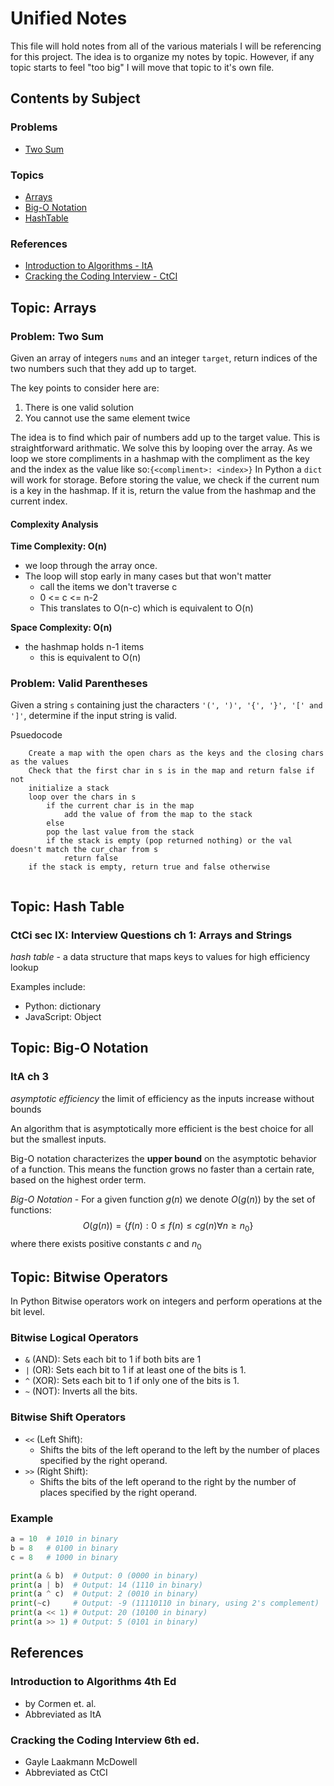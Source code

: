 # Unified Notes

This file will hold notes from all of the various materials I will be referencing for this project.
The idea is to organize my notes by topic. 
However, if any topic starts to feel "too big" I will move that topic to it's own file.

## Contents by Subject

### Problems
- [Two Sum](#problem-two-sum)

### Topics
- [Arrays](#topic-arrays)
- [Big-O Notation](#topic-big-o-notation)
- [HashTable](#topic-hashtable)

### References
* [Introduction to Algorithms - ItA](#introduction-to-algorithms-4th-ed)
* [Cracking the Coding Interview - CtCI](#cracking-the-coding-interview-6th-ed)


## Topic: Arrays

### Problem: Two Sum
Given an array of integers `nums` and an integer `target`, return indices of the two numbers such that they add up to target.

The key points to consider here are: 
1. There is one valid solution
2. You cannot use the same element twice

The idea is to find which pair of numbers add up to the target value. This is straightforward arithmatic.
We solve this by looping over the array.
As we loop we store compliments in a hashmap with the compliment as the key and the index 
as the value like so:`{<compliment>: <index>}`
In Python a `dict` will work for storage. 
Before storing the value, we check if the current num is a key in the hashmap. 
If it is, return the value from the hashmap and the current index.

#### Complexity Analysis
**Time Complexity: O(n)**
- we loop through the array once. 
- The loop will stop early in many cases but that won't matter
  - call the items we don't traverse c
  - 0 <= c <= n-2
  - This translates to O(n-c) which is equivalent to O(n)

**Space Complexity: O(n)** 
  - the hashmap holds n-1 items
    - this is equivalent to O(n)

### Problem: Valid Parentheses
Given a string `s` containing just the characters `'(', ')', '{', '}', '[' and ']'`, determine if the input string is valid.

Psuedocode
```
    Create a map with the open chars as the keys and the closing chars as the values
    Check that the first char in s is in the map and return false if not
    initialize a stack
    loop over the chars in s
        if the current char is in the map 
            add the value of from the map to the stack
        else
        pop the last value from the stack 
        if the stack is empty (pop returned nothing) or the val doesn't match the cur_char from s
            return false
    if the stack is empty, return true and false otherwise
            
```

## Topic: Hash Table
### CtCi sec IX: Interview Questions ch 1: Arrays and Strings
<dfn>hash table</dfn> - a data structure that maps keys to values for high efficiency lookup

Examples include:
- Python: dictionary
- JavaScript: Object

## Topic: Big-O Notation

### ItA ch 3
<dfn>asymptotic efficiency</dfn> the limit of efficiency as the inputs increase without bounds

An algorithm that is asymptotically more efficient is the best choice for all but the smallest inputs.

Big-O notation characterizes the __upper bound__ on the asymptotic behavior of a function. 
This means the function grows no faster than a certain rate, based on the highest order term.

<dfn>Big-O Notation</dfn> - For a given function $g(n)$ we denote $O(g(n))$ by the set of functions:
$$
O(g(n)) = \{ f(n): 0 \leq f(n) \leq cg(n) \forall n \geq n_0  \}
$$
where there exists positive constants $c$ and $n_0$

## Topic: Bitwise Operators
In Python Bitwise operators work on integers and perform operations at the bit level.

### Bitwise Logical Operators
- `&` (AND): Sets each bit to 1 if both bits are 1
- `|` (OR): Sets each bit to 1 if at least one of the bits is 1.
- `^` (XOR): Sets each bit to 1 if only one of the bits is 1.
- `~` (NOT): Inverts all the bits.

### Bitwise Shift Operators
- `<<` (Left Shift):
  - Shifts the bits of the left operand to the left by the number of places specified by the right operand.
- `>>` (Right Shift):
  - Shifts the bits of the left operand to the right by the number of places specified by the right operand.

### Example
```python
a = 10  # 1010 in binary
b = 8   # 0100 in binary
c = 8   # 1000 in binary

print(a & b)  # Output: 0 (0000 in binary)
print(a | b)  # Output: 14 (1110 in binary)
print(a ^ c)  # Output: 2 (0010 in binary)
print(~c)     # Output: -9 (11110110 in binary, using 2's complement)
print(a << 1) # Output: 20 (10100 in binary)
print(a >> 1) # Output: 5 (0101 in binary)
```

## References

### Introduction to Algorithms 4th Ed
* by Cormen et. al.
* Abbreviated as ItA

### Cracking the Coding Interview 6th ed.
* Gayle Laakmann McDowell
* Abbreviated as CtCI
